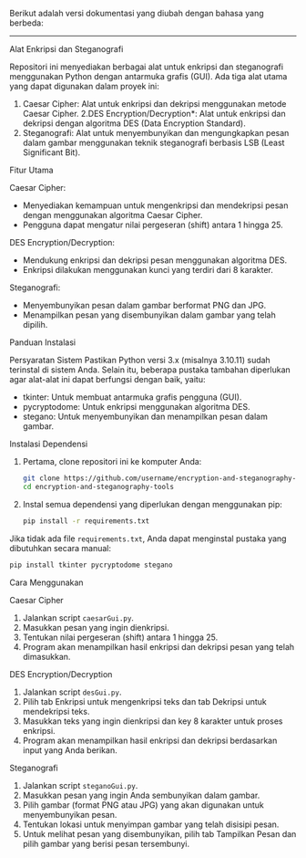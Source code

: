 Berikut adalah versi dokumentasi yang diubah dengan bahasa yang berbeda:

---

Alat Enkripsi dan Steganografi

Repositori ini menyediakan berbagai alat untuk enkripsi dan steganografi menggunakan Python dengan antarmuka grafis (GUI). Ada tiga alat utama yang dapat digunakan dalam proyek ini:

1. Caesar Cipher: Alat untuk enkripsi dan dekripsi menggunakan metode Caesar Cipher.
2.DES Encryption/Decryption*: Alat untuk enkripsi dan dekripsi dengan algoritma DES (Data Encryption Standard).
3. Steganografi: Alat untuk menyembunyikan dan mengungkapkan pesan dalam gambar menggunakan teknik steganografi berbasis LSB (Least Significant Bit).

Fitur Utama

 Caesar Cipher:
- Menyediakan kemampuan untuk mengenkripsi dan mendekripsi pesan dengan menggunakan algoritma Caesar Cipher.
- Pengguna dapat mengatur nilai pergeseran (shift) antara 1 hingga 25.

 DES Encryption/Decryption:
- Mendukung enkripsi dan dekripsi pesan menggunakan algoritma DES.
- Enkripsi dilakukan menggunakan kunci yang terdiri dari 8 karakter.

 Steganografi:
- Menyembunyikan pesan dalam gambar berformat PNG dan JPG.
- Menampilkan pesan yang disembunyikan dalam gambar yang telah dipilih.

 Panduan Instalasi

 Persyaratan Sistem
Pastikan Python versi 3.x (misalnya 3.10.11) sudah terinstal di sistem Anda. Selain itu, beberapa pustaka tambahan diperlukan agar alat-alat ini dapat berfungsi dengan baik, yaitu:

- tkinter: Untuk membuat antarmuka grafis pengguna (GUI).
- pycryptodome: Untuk enkripsi menggunakan algoritma DES.
- stegano: Untuk menyembunyikan dan menampilkan pesan dalam gambar.

 Instalasi Dependensi
1. Pertama, clone repositori ini ke komputer Anda:
   ```bash
   git clone https://github.com/username/encryption-and-steganography-tools.git
   cd encryption-and-steganography-tools
   ```

2. Instal semua dependensi yang diperlukan dengan menggunakan pip:
   ```bash
   pip install -r requirements.txt
   ```

Jika tidak ada file `requirements.txt`, Anda dapat menginstal pustaka yang dibutuhkan secara manual:
   ```bash
   pip install tkinter pycryptodome stegano
   ```

 Cara Menggunakan

 Caesar Cipher
1. Jalankan script `caesarGui.py`.
2. Masukkan pesan yang ingin dienkripsi.
3. Tentukan nilai pergeseran (shift) antara 1 hingga 25.
4. Program akan menampilkan hasil enkripsi dan dekripsi pesan yang telah dimasukkan.

 DES Encryption/Decryption
1. Jalankan script `desGui.py`.
2. Pilih tab Enkripsi untuk mengenkripsi teks dan tab Dekripsi untuk mendekripsi teks.
3. Masukkan teks yang ingin dienkripsi dan key 8 karakter untuk proses enkripsi.
4. Program akan menampilkan hasil enkripsi dan dekripsi berdasarkan input yang Anda berikan.

 Steganografi
1. Jalankan script `steganoGui.py`.
2. Masukkan pesan yang ingin Anda sembunyikan dalam gambar.
3. Pilih gambar (format PNG atau JPG) yang akan digunakan untuk menyembunyikan pesan.
4. Tentukan lokasi untuk menyimpan gambar yang telah disisipi pesan.
5. Untuk melihat pesan yang disembunyikan, pilih tab Tampilkan Pesan dan pilih gambar yang berisi pesan tersembunyi.



